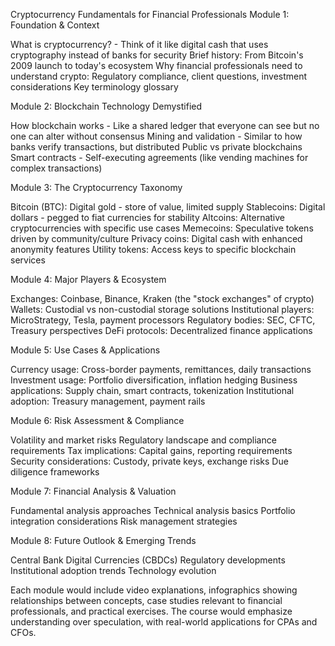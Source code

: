 Cryptocurrency Fundamentals for Financial Professionals
Module 1: Foundation & Context

What is cryptocurrency? - Think of it like digital cash that uses cryptography instead of banks for security
Brief history: From Bitcoin's 2009 launch to today's ecosystem
Why financial professionals need to understand crypto: Regulatory compliance, client questions, investment considerations
Key terminology glossary

Module 2: Blockchain Technology Demystified

How blockchain works - Like a shared ledger that everyone can see but no one can alter without consensus
Mining and validation - Similar to how banks verify transactions, but distributed
Public vs private blockchains
Smart contracts - Self-executing agreements (like vending machines for complex transactions)

Module 3: The Cryptocurrency Taxonomy

Bitcoin (BTC): Digital gold - store of value, limited supply
Stablecoins: Digital dollars - pegged to fiat currencies for stability
Altcoins: Alternative cryptocurrencies with specific use cases
Memecoins: Speculative tokens driven by community/culture
Privacy coins: Digital cash with enhanced anonymity features
Utility tokens: Access keys to specific blockchain services

Module 4: Major Players & Ecosystem

Exchanges: Coinbase, Binance, Kraken (the "stock exchanges" of crypto)
Wallets: Custodial vs non-custodial storage solutions
Institutional players: MicroStrategy, Tesla, payment processors
Regulatory bodies: SEC, CFTC, Treasury perspectives
DeFi protocols: Decentralized finance applications

Module 5: Use Cases & Applications

Currency usage: Cross-border payments, remittances, daily transactions
Investment usage: Portfolio diversification, inflation hedging
Business applications: Supply chain, smart contracts, tokenization
Institutional adoption: Treasury management, payment rails

Module 6: Risk Assessment & Compliance

Volatility and market risks
Regulatory landscape and compliance requirements
Tax implications: Capital gains, reporting requirements
Security considerations: Custody, private keys, exchange risks
Due diligence frameworks

Module 7: Financial Analysis & Valuation

Fundamental analysis approaches
Technical analysis basics
Portfolio integration considerations
Risk management strategies

Module 8: Future Outlook & Emerging Trends

Central Bank Digital Currencies (CBDCs)
Regulatory developments
Institutional adoption trends
Technology evolution

Each module would include video explanations, infographics showing relationships between concepts, case studies relevant to financial professionals, and practical exercises. The course would emphasize understanding over speculation, with real-world applications for CPAs and CFOs.